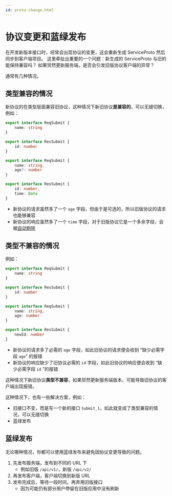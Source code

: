 ```yaml
---
id: proto-change.html
---
```


# 协议变更和蓝绿发布

在开发新版本接口时，经常会出现协议的变更，这会重新生成 ServiceProto 然后同步到客户端项目。
这里牵扯出重要的一个问题：新生成的 ServiceProto 与旧的能保持兼容吗？
如果贸然更新服务端，是否会引发旧版协议客户端的异常？

通常有几种情况。

## 类型兼容的情况

新协议的在类型层面兼容旧协议，这种情况下新旧协议**是兼容的**，可以无缝切换，例如：

```ts title="旧协议"
export interface ReqSubmit {
    name: string
}

export interface ResSubmit {
    id: number
}
```

```ts title="新协议"
export interface ReqSubmit {
    name: string,
    age?: number
}

export interface ResSubmit {
    id: number,
    time: Date
}
```

- 新协议的请求虽然多了一个 `age` 字段，但由于是可选的，所以旧版协议的请求也能够兼容
- 新协议的响应虽然多了一个 `time` 字段，对于旧版协议它是一个多余字段，会被[自动剔除](../../get-started/type-system.html#字段剔除)

## 类型不兼容的情况

例如：

```ts title="旧协议"
export interface ReqSubmit {
    name: string
}

export interface ResSubmit {
    id: number
}
```

```ts title="新协议"
export interface ReqSubmit {
    name: string,
    age: number
}

export interface ResSubmit {
    newId: number
}
```

- 新协议的请求多了必需的 `age` 字段，如此旧协议的请求便会收到 “缺少必需字段 `age`” 的报错
- 新协议的响应缺少了旧协议必需的 `id` 字段，如此旧协议的响应便会收到 “缺少必需字段 `id` ”的报错

这种情况下新旧协议**类型不兼容**，如果贸然更新服务端版本，可能导致旧协议的客户端出现报错。

这种情况下，也有一些解决方案，例如：

- 旧接口不变，而是写一个新的接口 `Submit_1`，如此就变成了类型兼容的情况，可以无缝切换
- 蓝绿发布

## 蓝绿发布

无论哪种情况，你都可以使用蓝绿发布来避免因协议变更导致的问题。

1. 先发布服务端，发布到不同的 URL 下
    - 例如旧版 `/api/v1/`，新版 `/api/v2/`
2. 再发布客户端，客户端切换到新版 URL
3. 发布完成后，等待一段时间，再弃用旧版接口
    - 因为可能仍有部分用户停留在旧版应用中没有刷新
